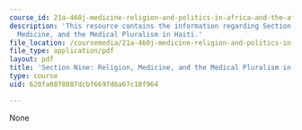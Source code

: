 ```yaml
---
course_id: 21a-460j-medicine-religion-and-politics-in-africa-and-the-african-diaspora-spring-2005
description: 'This resource contains the information regarding Section Nine: Religion,
  Medicine, and the Medical Pluralism in Haiti.'
file_location: /coursemedia/21a-460j-medicine-religion-and-politics-in-africa-and-the-african-diaspora-spring-2005/620fa0878087dcbf6697d6a67c18f964_MIT21A_460JS05_4_28_5_460j.pdf
file_type: application/pdf
layout: pdf
title: 'Section Nine: Religion, Medicine, and the Medical Pluralism in Haiti'
type: course
uid: 620fa0878087dcbf6697d6a67c18f964

---
```

None